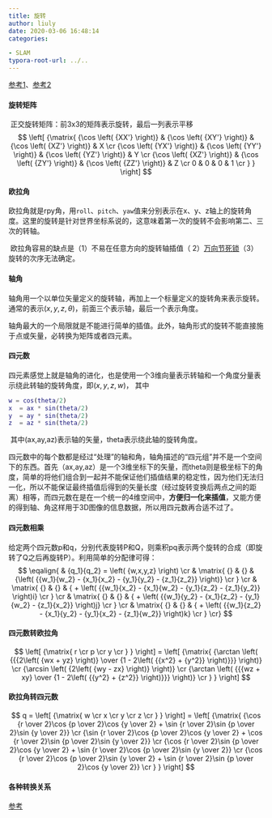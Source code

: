```yaml
---
title: 旋转
author: liuly
date: 2020-03-06 16:48:14
categories:

- SLAM
typora-root-url: ../..
---
```


[参考1](https://blog.csdn.net/silangquan/article/details/39008903#)、[参考2](https://www.cnblogs.com/-yan/p/6040378.html)

#### 旋转矩阵

​	正交旋转矩阵：前3x3的矩阵表示旋转，最后一列表示平移
$$
\left[ {\matrix{
   {\cos \left( {XX'} \right)} & {\cos \left( {XY'} \right)} & {\cos \left( {XZ'} \right)} & X  \cr 
   {\cos \left( {YX'} \right)} & {\cos \left( {YY'} \right)} & {\cos \left( {YZ'} \right)} & Y  \cr 
   {\cos \left( {XZ'} \right)} & {\cos \left( {ZY'} \right)} & {\cos \left( {ZZ'} \right)} & Z  \cr 
   0 & 0 & 0 & 1  \cr 
 } } \right]
$$


#### 欧拉角

​	欧拉角就是rpy角，用`roll`、`pitch`、`yaw`值来分别表示在x、y、z轴上的旋转角度。这里的旋转是针对世界坐标系说的，这意味着第一次的旋转不会影响第二、三次的转轴。

​	欧拉角容易的缺点是（1）不易在任意方向的旋转轴插值（ 2）[万向节死锁](https://v.youku.com/v_show/id_XNzkyOTIyMTI=.html?debug=flv)（3）旋转的次序无法确定。

#### 轴角

​	轴角用一个以单位矢量定义的旋转轴，再加上一个标量定义的旋转角来表示旋转。通常的表示$\left( {x,y,z,\theta } \right)$，前面三个表示轴，最后一个表示角度。

​	轴角最大的一个局限就是不能进行简单的插值。此外，轴角形式的旋转不能直接施于点或矢量，必转换为矩阵或者四元素。

#### 四元数

​	四元素感觉上就是轴角的进化，也是使用一个3维向量表示转轴和一个角度分量表示绕此转轴的旋转角度，即$\left( {x,y,z,w} \right)$， 其中

```matlab
w = cos(theta/2)  
x  = ax * sin(theta/2)  
y  = ay * sin(theta/2)  
z  = az * sin(theta/2)
```

​	其中(ax,ay,az)表示轴的矢量，theta表示绕此轴的旋转角度。

​	四元数中的每个数都是经过“处理”的轴和角，轴角描述的“四元组”并不是一个空间下的东西。首先（ax,ay,az）是一个3维坐标下的矢量，而theta则是极坐标下的角度，简单的将他们组合到一起并不能保证他们插值结果的稳定性，因为他们无法归一化，所以不能保证最终插值后得到的矢量长度（经过旋转变换后两点之间的距离）相等，而四元数在是在一个统一的4维空间中，**方便归一化来插值**，又能方便的得到轴、角这样用于3D图像的信息数据，所以用四元数再合适不过了。

#### 四元数相乘

​	给定两个四元数p和q，分别代表旋转P和Q，则乘积pq表示两个旋转的合成（即旋转了Q之后再旋转P）。利用简单的分配律可得：
$$
\eqalign{
  & {q_1}{q_2} = \left( {w,x,y,z} \right)  \cr 
  & \matrix{
   {} & {} & {\left( {{w_1}{w_2} - {x_1}{x_2} - {y_1}{y_2} - {z_1}{z_2}} \right)}  \cr 
 }   \cr 
  & \matrix{
   {} & {} & { + \left( {{w_1}{x_2} - {x_1}{w_2} - {y_1}{z_2} - {z_1}{y_2}} \right)i}  \cr 
 }   \cr 
  & \matrix{
   {} & {} & { + \left( {{w_1}{y_2} - {x_1}{z_2} - {y_1}{w_2} - {z_1}{x_2}} \right)j}  \cr 
 }   \cr 
  & \matrix{
   {} & {} & { + \left( {{w_1}{z_2} - {x_1}{y_2} - {y_1}{x_2} - {z_1}{w_2}} \right)k}  \cr 
 }  \cr} 
$$

#### 四元数转欧拉角

$$
\left[ {\matrix{
   r  \cr 
   p  \cr 
   y  \cr 
 } } \right] = \left[ {\matrix{
   {\arctan \left( {{{2\left( {wx + yz} \right)} \over {1 - 2\left( {{x^2} + {y^2}} \right)}}} \right)}  \cr 
   {\arcsin \left( {2\left( {wy - zx} \right)} \right)}  \cr 
   {\arctan \left( {{{wz + xy} \over {1 - 2\left( {{y^2} + {z^2}} \right)}}} \right)}  \cr 
 } } \right]
$$

#### 欧拉角转四元数

$$
q = \left[ {\matrix{
   w  \cr 
   x  \cr 
   y  \cr 
   z  \cr 
 } } \right] = \left[ {\matrix{
   {\cos {r \over 2}\cos {p \over 2}\cos {y \over 2} + \sin {r \over 2}\sin {p \over 2}\sin {y \over 2}}  \cr 
   {\sin {r \over 2}\cos {p \over 2}\cos {y \over 2} + \cos {r \over 2}\sin {p \over 2}\sin {y \over 2}}  \cr 
   {\cos {r \over 2}\sin {p \over 2}\cos {y \over 2} + \sin {r \over 2}\cos {p \over 2}\sin {y \over 2}}  \cr 
   {\cos {r \over 2}\cos {p \over 2}\sin {y \over 2} + \sin {r \over 2}\sin {p \over 2}\cos {y \over 2}}  \cr 
 } } \right]
$$

#### 各种转换关系

[参考](https://www.cnblogs.com/flyinggod/p/8144100)